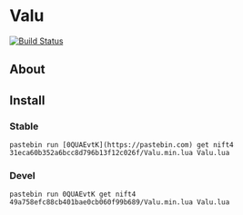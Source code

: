 # Valu
[![Build Status](https://travis-ci.org/nift4/Valu.svg?branch=master)](https://squiddev-cc.github.io/howl.ci/?p=travis/builds&repo=nift4/Valu)
## About
## Install
### Stable

    pastebin run [0QUAEvtK](https://pastebin.com) get nift4 31eca60b352a6bcc8d796b13f12c026f/Valu.min.lua Valu.lua

### Devel

    pastebin run 0QUAEvtK get nift4 49a758efc88cb401bae0cb060f99b689/Valu.min.lua Valu.lua

